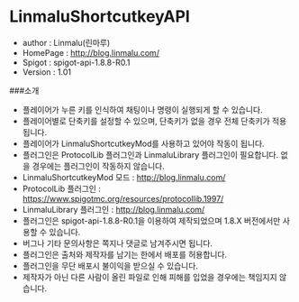 # LinmaluShortcutkeyAPI

 - author : Linmalu(린마루)
 - HomePage : http://blog.linmalu.com/
 - Spigot : spigot-api-1.8.8-R0.1
 - Version : 1.01

###소개
- 플레이어가 누른 키를 인식하여 채팅이나 명령이 실행되게 할 수 있습니다.
- 플레이어별로 단축키를 설정할 수 있으며, 단축키가 없을 경우 전체 단축키가 적용됩니다.
- 플레이어가 LinmaluShortcutkeyMod를 사용하고 있어야 작동이 됩니다.
- 플러그인은 ProtocolLib 플러그인과 LinmaluLibrary 플러그인이 필요합니다. 없을 경우에는 플러그인이 작동하지 않습니다.
- LinmaluShortcutkeyMod 모드 : http://blog.linmalu.com/
- ProtocolLib 플러그인 : https://www.spigotmc.org/resources/protocollib.1997/
- LinmaluLibrary 플러그인 : http://blog.linmalu.com/
- 플러그인은 spigot-api-1.8.8-R0.1을 이용하여 제작되었으며 1.8.X 버전에서만 사용할 수 있습니다.
- 버그나 기타 문의사항은 쪽지나 댓글로 남겨주시면 됩니다.
- 플러그인은 출처와 제작자를 남기는 한에서 배포를 허용합니다.
- 플러그인을 무단 배포시 불이익을 받으실 수 있습니다.
- 제작자가 아닌 다른 사람이 올린 파일로 인해 피해를 입었을 경우에는 책임지지 않습니다.
